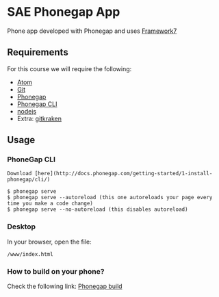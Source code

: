 # SAE Phonegap App

  Phone app developed with Phonegap and uses [Framework7](https://phonegap.com/blog/2015/11/30/framework7/)

## Requirements

  For this course we will require the following:

* [Atom](https://atom.io/)
* [Git](https://git-scm.com/downloads)
* [Phonegap](http://docs.phonegap.com/getting-started/1-install-phonegap/desktop/)
* [Phonegap CLI](http://docs.phonegap.com/getting-started/1-install-phonegap/cli/)
* [nodejs](https://nodejs.org/en/download/)
* Extra: [gitkraken](https://www.gitkraken.com/download)

## Usage

### PhoneGap CLI

    Download [here](http://docs.phonegap.com/getting-started/1-install-phonegap/cli/)

    $ phonegap serve
    $ phonegap serve --autoreload (this one autoreloads your page every time you make a code change)
    $ phonegap serve --no-autoreload (this disables autoreload)

### Desktop

In your browser, open the file:

    /www/index.html

### How to build on your phone?
  Check the following link:
    [Phonegap build](https://build.phonegap.com/)
